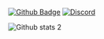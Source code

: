 [![Github Badge](https://img.shields.io/badge/-Github-000?style=quare&labelColor=000&logo=Github&logoColor=white&link=link)](https://github.com/RLanTa) 
[![Discord](https://badgen.net/badge/icon/rlantadev?icon=discord&label)](https://https://discord.com/GFcNxfq3mZ)


![Github stats 2](https://github-readme-stats.vercel.app/api?username=RLanTa&show_icons=true&theme=radical)
